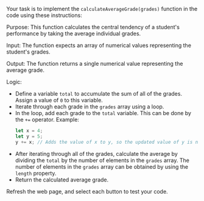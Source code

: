 Your task is to implement the `calculateAverageGrade(grades)` function in the code using these instructions:

Purpose: This function calculates the central tendency of a student's performance by taking the average individual grades.

Input: The function expects an array of numerical values representing the student's grades.

Output: The function returns a single numerical value representing the average grade.

Logic:

- Define a variable `total` to accumulate the sum of all of the grades. Assign a value of `0` to this variable.
- Iterate through each grade in the `grades` array using a loop.
- In the loop, add each grade to the `total` variable. This can be done by the `+=` operator.
  Example:
  ```js
  let x = 4;
  let y = 5;
  y += x; // Adds the value of x to y, so the updated value of y is now 9
  ```
- After iterating through all of the grades, calculate the average by dividing the `total` by the number of elements in the `grades` array. The number of elements in the `grades` array can be obtained by using the `length` property.
- Return the calculated average grade.

Refresh the web page, and select each button to test your code.
